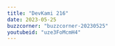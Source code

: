```yaml
---
title: "DevKami 216"
date: 2023-05-25
buzzcorner: "buzzcorner-20230525"
youtubeid: "uze3FoMcmH4"
---
```

